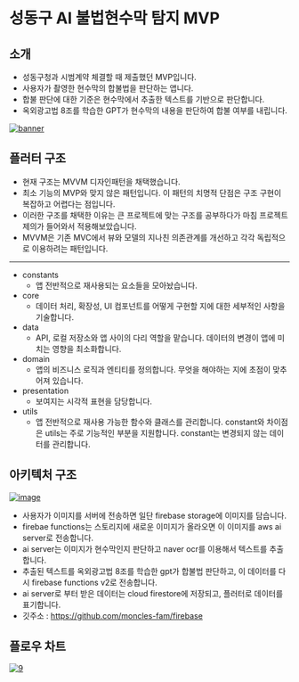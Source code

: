 # 성동구 AI 불법현수막 탐지 MVP
## 소개
- 성동구청과 시범계약 체결할 때 제출했던 MVP입니다.
- 사용자가 촬영한 현수막의 합불법을 판단하는 앱니다.
- 합불 판단에 대한 기준은 현수막에서 추출한 텍스트를 기반으로 판단합니다.
- 옥외광고법 8조를 학습한 GPT가 현수막의 내용을 판단하여 합불 여부를 내립니다.

<a href="https://ibb.co/pnMLG9h"><img src="https://i.ibb.co/rvzwT1d/banner.png" alt="banner" border="0"></a>
## 플러터 구조
- 현재 구조는 MVVM 디자인패턴을 채택했습니다.
- 최소 기능의 MVP와 맞지 않은 패턴입니다. 이 패턴의 치명적 단점은 구조 구현이 복잡하고 어렵다는 점입니다.
- 이러한 구조를 채택한 이유는 큰 프로젝트에 맞는 구조를 공부하다가 마침 프로젝트 제의가 들어와서 적용해보았습니다.
- MVVM은 기존 MVC에서 뷰와 모델의 지나친 의존관계를 개선하고 각각 독립적으로 이용하려는 패턴입니다.
---
- constants
  - 앱 전반적으로 재사용되는 요소들을 모아놨습니다.
- core
  - 데이터 처리, 확장성, UI 컴포넌트를 어떻게 구현할 지에 대한 세부적인 사항을 기술합니다.
- data
  - API, 로컬 저장소와 앱 사이의 다리 역할을 맡습니다. 데이터의 변경이 앱에 미치는 영향을 최소화합니다.
- domain
  - 앱의 비즈니스 로직과 엔티티를 정의합니다. 무엇을 해야하는 지에 초점이 맞추어져 있습니다.
- presentation
  - 보여지는 시각적 표현을 담당합니다.
- utils
  - 앱 전반적으로 재사용 가능한 함수와 클래스를 관리합니다. constant와 차이점은 utils는 주로 기능적인 부분을 지원합니다. constant는 변경되지 않는 데이터를 관리합니다.
## 아키텍처 구조
<a href="https://ibb.co/9T4X1bx"><img src="https://i.ibb.co/jMwKQyC/image.png" alt="image" border="0"></a>

- 사용자가 이미지를 서버에 전송하면 일단 firebase storage에 이미지를 담습니다.
- firebae functions는 스토리지에 새로운 이미지가 올라오면 이 이미지를 aws ai server로 전송합니다.
- ai server는 이미지가 현수막인지 판단하고 naver ocr를 이용해서 텍스트를 추출합니다.
- 추출된 텍스트를 옥외광고법 8조를 학습한 gpt가 합불법 판단하고, 이 데이터를 다시 firebase functions v2로 전송합니다.
- ai server로 부터 받은 데이터는 cloud firestore에 저장되고, 플러터로 데이터를 표기합니다.
- 깃주소 : https://github.com/moncles-fam/firebase

## 플로우 차트
<a href="https://ibb.co/6rZCZrz"><img src="https://i.ibb.co/7jzmzjP/9.png" alt="9" border="0"></a>

